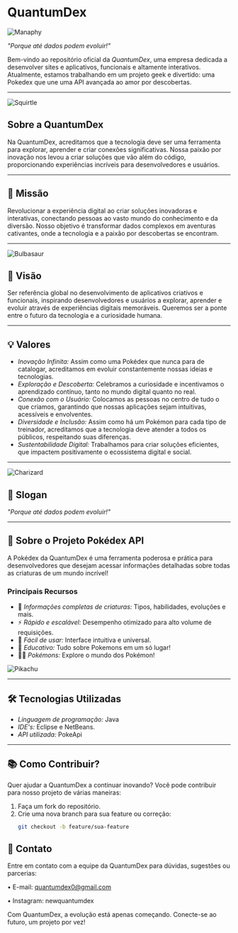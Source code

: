 # QuantumDex  
![Manaphy](https://raw.githubusercontent.com/PokeAPI/sprites/master/sprites/pokemon/other/official-artwork/490.png)

*"Porque até dados podem evoluir!"*  

Bem-vindo ao repositório oficial da *QuantumDex*, uma empresa dedicada a desenvolver sites e aplicativos, funcionais e altamente interativos. Atualmente, estamos trabalhando em um projeto geek e divertido: uma Pokedex que une uma API avançada ao amor por descobertas.  

---
![Squirtle](https://raw.githubusercontent.com/PokeAPI/sprites/master/sprites/pokemon/other/official-artwork/7.png)  

## Sobre a QuantumDex  

Na QuantumDex, acreditamos que a tecnologia deve ser uma ferramenta para explorar, aprender e criar conexões significativas. Nossa paixão por inovação nos levou a criar soluções que vão além do código, proporcionando experiências incríveis para desenvolvedores e usuários.  

---

## 📜 Missão  
Revolucionar a experiência digital ao criar soluções inovadoras e interativas, conectando pessoas ao vasto mundo do conhecimento e da diversão. Nosso objetivo é transformar dados complexos em aventuras cativantes, onde a tecnologia e a paixão por descobertas se encontram.

---
![Bulbasaur](https://raw.githubusercontent.com/PokeAPI/sprites/master/sprites/pokemon/other/official-artwork/1.png)  
## 🌟 Visão  
Ser referência global no desenvolvimento de aplicativos criativos e funcionais, inspirando desenvolvedores e usuários a explorar, aprender e evoluir através de experiências digitais memoráveis. Queremos ser a ponte entre o futuro da tecnologia e a curiosidade humana.

---

## 💡 Valores  

- *Inovação Infinita:* Assim como uma Pokédex que nunca para de catalogar, acreditamos em evoluir constantemente nossas ideias e tecnologias.  
- *Exploração e Descoberta:* Celebramos a curiosidade e incentivamos o aprendizado contínuo, tanto no mundo digital quanto no real.  
- *Conexão com o Usuário:* Colocamos as pessoas no centro de tudo o que criamos, garantindo que nossas aplicações sejam intuitivas, acessíveis e envolventes.  
- *Diversidade e Inclusão:* Assim como há um Pokémon para cada tipo de treinador, acreditamos que a tecnologia deve atender a todos os públicos, respeitando suas diferenças.  
- *Sustentabilidade Digital:* Trabalhamos para criar soluções eficientes, que impactem positivamente o ecossistema digital e social.  

---
![Charizard](https://raw.githubusercontent.com/PokeAPI/sprites/master/sprites/pokemon/other/official-artwork/6.png)  
## 🎯 Slogan  
*"Porque até dados podem evoluir!"*  

---

## 🔧 Sobre o Projeto Pokédex API  

A Pokédex da QuantumDex é uma ferramenta poderosa e prática para desenvolvedores que desejam acessar informações detalhadas sobre todas as criaturas de um mundo incrível!  

### Principais Recursos  
- 📜 *Informações completas de criaturas:* Tipos, habilidades, evoluções e mais.  
- ⚡ *Rápido e escalável:* Desempenho otimizado para alto volume de requisições.  
- 📡 *Fácil de usar:* Interface intuitiva e universal.  
- 🎨 *Educativo:* Tudo sobre Pokemons em um só lugar!  
- 🐱‍🏍 *Pokémons:* Explore o mundo dos Pokémon!  

![Pikachu](https://raw.githubusercontent.com/PokeAPI/sprites/master/sprites/pokemon/other/official-artwork/25.png)  




---

## 🛠 Tecnologias Utilizadas  
- *Linguagem de programação:* Java  
- *IDE's:* Eclipse e NetBeans.  
- *API utilizada:* PokeApi  

---


## 📚 Como Contribuir?  

Quer ajudar a QuantumDex a continuar inovando? Você pode contribuir para nosso projeto de várias maneiras:  
1. Faça um fork do repositório.  
2. Crie uma nova branch para sua feature ou correção:  
   ```bash
   git checkout -b feature/sua-feature


## 👥 Contato 

Entre em contato com a equipe da QuantumDex para dúvidas, sugestões ou parcerias:

• E-mail: quantumdex0@gmail.com

• Instagram: newquantumdex

Com QuantumDex, a evolução está apenas começando. Conecte-se ao futuro, um projeto por vez!
